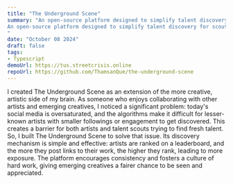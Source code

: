 ```yaml
---
title: "The Underground Scene"
summary: "An open-source platform designed to simplify talent discovery for scouts and industry leaders, helping them connect with emerging creative talent more efficiently.
An open-source platform designed to simplify talent discovery for scouts and industry leaders, helping them connect with emerging creative talent more efficiently.
"
date: "October 08 2024"
draft: false
tags:
- Typescript
demoUrl: https://tus.streetcrisis.online
repoUrl: https://github.com/ThamsanQue/the-underground-scene
---
```


I created The Underground Scene as an extension of the more creative, artistic side of my brain. As someone who enjoys collaborating with other artists and emerging creatives, I noticed a significant problem: today's social media is oversaturated, and the algorithms make it difficult for lesser-known artists with smaller followings or engagement to get discovered. This creates a barrier for both artists and talent scouts trying to find fresh talent. So, I built The Underground Scene to solve that issue. Its discovery mechanism is simple and effective: artists are ranked on a leaderboard, and the more they post links to their work, the higher they rank, leading to more exposure. The platform encourages consistency and fosters a culture of hard work, giving emerging creatives a fairer chance to be seen and appreciated.
